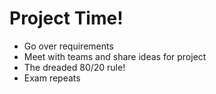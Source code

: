 # Project Time!

- Go over requirements
- Meet with teams and share ideas for project
- The dreaded 80/20 rule!
- Exam repeats

